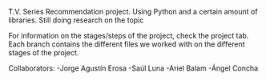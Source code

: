 T.V. Series Recommendation project. Using Python and a certain amount of libraries. Still doing research on the topic

For information on the stages/steps of the project, check the project tab.
Each branch contains the different files we worked with on the different stages of the project.

Collaborators: 
-Jorge Agustín Erosa
-Saúl Luna
-Ariel Balam
-Ángel Concha
